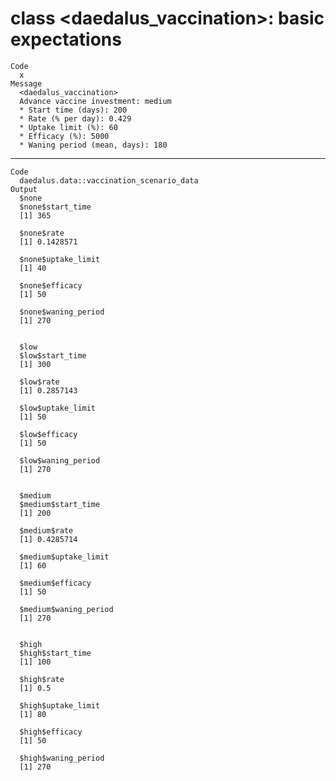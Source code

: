 # class <daedalus_vaccination>: basic expectations

    Code
      x
    Message
      <daedalus_vaccination>
      Advance vaccine investment: medium
      * Start time (days): 200
      * Rate (% per day): 0.429
      * Uptake limit (%): 60
      * Efficacy (%): 5000
      * Waning period (mean, days): 180

---

    Code
      daedalus.data::vaccination_scenario_data
    Output
      $none
      $none$start_time
      [1] 365
      
      $none$rate
      [1] 0.1428571
      
      $none$uptake_limit
      [1] 40
      
      $none$efficacy
      [1] 50
      
      $none$waning_period
      [1] 270
      
      
      $low
      $low$start_time
      [1] 300
      
      $low$rate
      [1] 0.2857143
      
      $low$uptake_limit
      [1] 50
      
      $low$efficacy
      [1] 50
      
      $low$waning_period
      [1] 270
      
      
      $medium
      $medium$start_time
      [1] 200
      
      $medium$rate
      [1] 0.4285714
      
      $medium$uptake_limit
      [1] 60
      
      $medium$efficacy
      [1] 50
      
      $medium$waning_period
      [1] 270
      
      
      $high
      $high$start_time
      [1] 100
      
      $high$rate
      [1] 0.5
      
      $high$uptake_limit
      [1] 80
      
      $high$efficacy
      [1] 50
      
      $high$waning_period
      [1] 270
      
      


